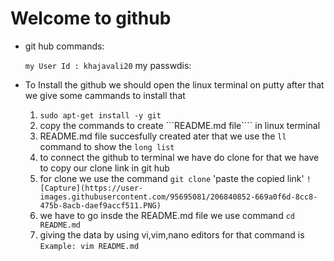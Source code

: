 # Welcome to github

* git hub commands:

  ``my User Id : khajavali20``
  my passwdis: 
  
* To Install the github we should open the linux terminal on putty after that we give some cammands to install that 
   1. ```sudo apt-get install -y git``` 
   2. copy the commands to create ```README.md file```` in linux terminal
   3. README.md file succesfully created ater that we use the ``ll`` command to show the ``long list`` 
   4. to connect the github to terminal we have do clone for that we have to copy our clone link in git hub 
   5. for clone we use the command ``git clone`` 'paste the copied link'
      ```![Capture](https://user-images.githubusercontent.com/95695081/206840852-669a0f6d-8cc8-475b-8acb-daef9accf511.PNG)```
   6. we have to go insde the README.md file we use command ``cd README.md``
   7. giving the data by using vi,vim,nano editors for that command is 
      ``Example: vim README.md ``
